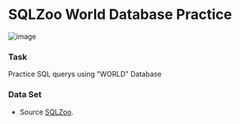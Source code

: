 # SQLZoo World Database Practice
![image](https://github.com/s-k96/SQLZoo-World-Database-Practice/assets/150070489/0dc792bc-c67f-4f7e-8f8d-5a3e898495b3)


### Task
Practice SQL querys using "WORLD" Database

### Data Set
- Source [SQLZoo](https://sqlzoo.net/wiki/SQL_Tutorial).
